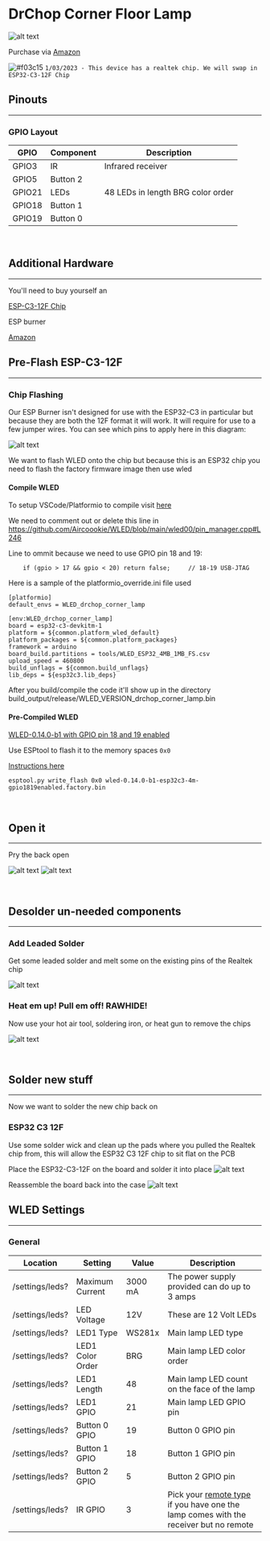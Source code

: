 # DrChop Corner Floor Lamp
![alt text](/img/devices/drchop-corner-lamp.jpg "DrChop Corner Floor Lamp")

Purchase via [Amazon](https://amzn.to/3YGy7j9)

![#f03c15](https://via.placeholder.com/15/f03c15/000000?text=+) `1/03/2023 - This device has a realtek chip. We will swap in ESP32-C3-12F Chip`

## Pinouts
<hr/>

### GPIO Layout

| GPIO |    Component | Description |
|------ |-------------|-------------|         
|GPIO3  | IR          | Infrared receiver |
|GPIO5  | Button 2    |             |
|GPIO21	| LEDs        | 48 LEDs in length BRG color order|
|GPIO18	| Button 1    |             |
|GPIO19 | Button 0    |             |

<br/>

## Additional Hardware
<hr/>
You'll need to buy yourself an 

[ESP-C3-12F Chip](https://a.aliexpress.com/_mOr497g)

ESP burner

[Amazon](https://www.amazon.com/gp/product/B089488G11?tag=digiblur-20)


## Pre-Flash ESP-C3-12F
<hr/>

### Chip Flashing

Our ESP Burner isn't designed for use with the ESP32-C3 in particular but because they are both the 12F format it will work.  It will require for use to a few jumper wires.  You can see which pins to apply here in this diagram:

![alt text](/img/devices/espburner-c3-pinout.png "ESP-C3-12F chip in burner board and jumper pins")

We want to flash WLED onto the chip but because this is an ESP32 chip you need to flash the factory firmware image then use wled

#### Compile WLED
To setup VSCode/Platformio to compile visit [here](https://kno.wled.ge/advanced/compiling-wled/)

We need to comment out or delete this line in https://github.com/Aircoookie/WLED/blob/main/wled00/pin_manager.cpp#L246

Line to ommit because we need to use GPIO pin 18 and 19:

```
    if (gpio > 17 && gpio < 20) return false;     // 18-19 USB-JTAG
```

Here is a sample of the platformio_override.ini file used

```
[platformio]
default_envs = WLED_drchop_corner_lamp

[env:WLED_drchop_corner_lamp]
board = esp32-c3-devkitm-1
platform = ${common.platform_wled_default}
platform_packages = ${common.platform_packages}
framework = arduino
board_build.partitions = tools/WLED_ESP32_4MB_1MB_FS.csv
upload_speed = 460800
build_unflags = ${common.build_unflags}
lib_deps = ${esp32c3.lib_deps}
```

After you build/compile the code it'll show up in the directory build_output/release/WLED_VERSION_drchop_corner_lamp.bin

#### Pre-Compiled WLED

[WLED-0.14.0-b1 with GPIO pin 18 and 19 enabled](/firmware/wled-0.14.0-b1-esp32c3-4m-gpio1819enabled.factory.bin)

Use ESPtool to flash it to the memory spaces `0x0`

[Instructions here](/wiki/ha/esphome-esp32-how-to-flash#install-the-esphome-factory-bin-via-esptoolpy)

```
esptool.py write_flash 0x0 wled-0.14.0-b1-esp32c3-4m-gpio1819enabled.factory.bin
```

<br/>

## Open it
<hr/>

Pry the back open

![alt text](/img/devices/drchop-pry-open.jpg "Pic of the device being pried opened")
![alt text](/img/devices/drchop-opened.jpg "Pic of inside the device case")

<br/>

## Desolder un-needed components
<hr/>

### Add Leaded Solder

Get some leaded solder and melt some on the existing pins of the Realtek chip

![alt text](/img/devices/drchop-addsolder.jpg "Pic of where to add more solder")


### Heat em up! Pull em off! RAWHIDE!

Now use your hot air tool, soldering iron, or heat gun to remove the chips

![alt text](/img/devices/drchop-chipremoved.jpg "Pic of Realtek chip removed from the board")

<br/>

## Solder new stuff
<hr/>
Now we want to solder the new chip back on

### ESP32 C3 12F

Use some solder wick and clean up the pads where you pulled the Realtek chip from, this will allow the ESP32 C3 12F chip to sit flat on the PCB

Place the ESP32-C3-12F on the board and solder it into place
![alt text](/img/devices/drchop-newchip.jpg "Pic of ESP32 C3 12F chip soldered onto the board")

Reassemble the board back into the case
![alt text](/img/devices/drchop-reassembled.jpg "Pic of ESP32 C3 12F chip soldered onto the board and in the case")


## WLED Settings
<hr/>

### General

| Location | Setting | Value | Description |
|---------|----------|-------|-------------|
| /settings/leds? | Maximum Current | 3000 mA | The power supply provided can do up to 3 amps |
| /settings/leds? | LED Voltage | 12V | These are 12 Volt LEDs |
| /settings/leds? | LED1 Type | WS281x | Main lamp LED type |
| /settings/leds? | LED1 Color Order | BRG | Main lamp LED color order |
| /settings/leds? | LED1 Length | 48 | Main lamp LED count on the face of the lamp |
| /settings/leds? | LED1 GPIO | 21 | Main lamp LED GPIO pin |
| /settings/leds? | Button 0 GPIO | 19 | Button 0 GPIO pin |
| /settings/leds? | Button 1 GPIO | 18 | Button 1 GPIO pin |
| /settings/leds? | Button 2 GPIO | 5 | Button 2 GPIO pin |
| /settings/leds? | IR GPIO | 3 | Pick your [remote type](https://kno.wled.ge/interfaces/json-ir/json_infrared/) if you have one the lamp comes with the receiver but no remote | 
